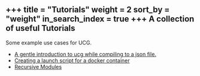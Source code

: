 +++
title = "Tutorials"
weight = 2
sort_by = "weight"
in_search_index = true
+++
A collection of useful Tutorials
----------

Some example use cases for UCG.

* <a href="a-json-config">A gentle introduction to ucg while compiling to a json file.</a>
* <a href="script">Creating a launch script for a docker container</a>
* <a href="recursive-modules">Recursive Modules</a>